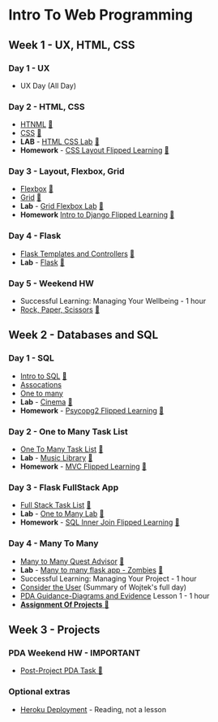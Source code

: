 # Intro To Web Programming

## Week 1 - UX, HTML, CSS

### Day 1 - UX

* UX Day (All Day)

### Day 2 - HTML, CSS

* [HTNML](week_1/day_2/01_html/semantic_html5.md) [:file_folder:](week_1/day_2/01_html)
* [CSS](week_1/day_2/02_css/css.md) [:file_folder:](week_1/day_2/02_css)
* **LAB** - [HTML CSS Lab](week_1/day_2/03_html_css_lab/html_css_lab.md) [:file_folder:](week_1/day_2/03_html_css_lab)
* **Homework** - [CSS Layout Flipped Learning](week_1/day_2/04_homework_css_layout/css_layout.md) [:file_folder:](week_1/day_2/04_homework_css_layout)

### Day 3 - Layout, Flexbox, Grid

* [Flexbox](week_1/day_3/01_css_layout/flexbox/flexbox.md) [:file_folder:](week_1/day_3/01_css_layout/flexbox)
* [Grid](week_1/day_3/01_css_layout/grid/grid.md) [:file_folder:](week_1/day_3/01_css_layout/grid)
* **Lab** - [Grid Flexbox Lab](week_1/day_3/02_grid_flexbox_lab/css_grid_flexbox_lab.md) [:file_folder:](week_1/day_3/02_grid_flexbox_lab)
* **Homework** [Intro to Django Flipped Learning](week_1/day_3/03_hw_flipped_intro_to_flask/intro_to_flask.md) [:file_folder:](week_1/day_3/03_hw_flipped_intro_to_flask)

### Day 4 - Flask

* [Flask Templates and Controllers](week_1/day_4/01_flask_templates/01_flask_templates.md) [:file_folder:](week_1/day_4/01_flask_templates/)
* **Lab** - [Flask](week_1/day_4/02_flask_template_lab/flask_templates_lab.md) [:file_folder:](week_1/day_4/02_flask_template_lab)

### Day 5 - Weekend HW

* Successful Learning: Managing Your Wellbeing - 1 hour
* [Rock, Paper, Scissors](week_1/weekend_hw_rps/weekend_hw_rps.md) [:file_folder:](week_1/weekend_hw_rps/weekend_hw_rps)

## Week 2 - Databases and SQL

### Day 1 - SQL

* [Intro to SQL](week_2/day_1/01_intro_to_sql/01_databases_and_sql_intro.md) [:file_folder:](week_2/day_1/01_intro_to_sql)
* [Assocations](week_2/day_1/01_intro_to_sql/02_associations_intro.md)
* [One to many](week_2/day_1/01_intro_to_sql/03_one_to_many.md)
* **Lab** - [Cinema](week_2/day_1/02_cinema_crud_sql_lab/lab.md) [:file_folder:](week_2/day_1/02_cinema_crud_sql_lab)
* **Homework** - [Psycopg2 Flipped Learning](week_2/day_1/03_psycopg2_flipped_hw/flipped_lesson.md) [:file_folder:](week_2/day_1/03_psycopg2_flipped_hw)

### Day 2 - One to Many Task List

* [One To Many Task List](week_2/day_2/01_one_to_many_task_list/one_to_many.md) [:file_folder:](week_2/day_2/01_one_to_many_task_list)
* **Lab** - [Music Library](week_2/day_2/02_music_library_lab/music_lab.md) [:file_folder:](week_2/day_2/02_music_library_lab)
* **Homework** - [MVC Flipped Learning](week_2/day_2/03_mvc_hw/mvc.md) [:file_folder:](week_2/day_2/03_mvc_hw)

### Day 3 - Flask FullStack App


* [Full Stack Task List](week_2/day_3/01_full_stack_task_list) [:file_folder:](week_2/day_3/01_full_stack_task_list)
* **Lab** - [One to Many Lab](week_2/day_3/02_one_to_many_lab/one_to_many_lab.md) [:file_folder:](week_2/day_3/02_one_to_many_lab)
* **Homework** - [SQL Inner Join Flipped Learning](week_2/day_3/03_inner_joins_flipped_hw/many_to_many.md) [:file_folder:](week_2/day_3/03_inner_joins_flipped_hw/)

### Day 4 - Many To Many 

* [Many to Many Quest Advisor](week_2/day_4/01_many_to_many_quest_advisor/many_to_many.md) [:file_folder:](week_2/day_4/01_many_to_many_quest_advisor)
* **Lab** - [Many to many flask app - Zombies](week_2/day_4/02_lab_many_to_many_zombies/many_to_many_zombies.md) [:file_folder:](week_2/day_4/02_lab_many_to_many_zombies)
* Successful Learning: Managing Your Project - 1 hour
* [Consider the User](week_2/day_4/consider_the_user.md) (Summary of Wojtek's full day)
* [PDA Guidance-Diagrams and Evidence](https://docs.google.com/presentation/d/1PoL3BnYFmo7wn5m1BD09V4orIt-SiP694ZdzyTibI38/edit) Lesson 1 - 1 hour
* [**Assignment Of Projects** :file_folder:](projects)

## Week 3 - Projects

### PDA Weekend HW - IMPORTANT

* [Post-Project PDA Task :file_folder:](after_projects/PDA_Static_and_Dynamic_Task_A)

### Optional extras

* [Heroku Deployment](after_projects/project1_heroku_setup.md) - Reading, not a lesson
